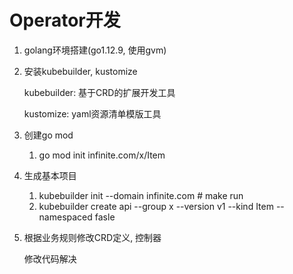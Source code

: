 # Operator开发

1. golang环境搭建(go1.12.9, 使用gvm)

2. 安装kubebuilder, kustomize

   kubebuilder: 基于CRD的扩展开发工具

   kustomize: yaml资源清单模版工具

3. 创建go mod

   1. go mod init infinite.com/x/Item

4. 生成基本项目

   1. kubebuilder init --domain infinite.com # make run
   2. kubebuilder create api --group x --version v1 --kind Item --namespaced fasle

5. 根据业务规则修改CRD定义, 控制器

   修改代码解决
